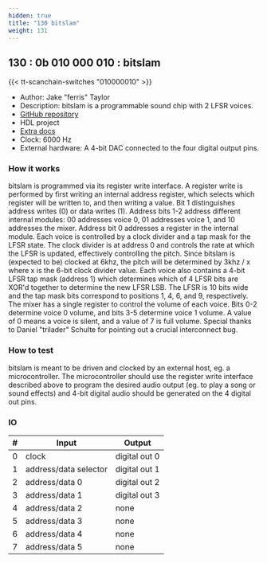 ```yaml
---
hidden: true
title: "130 bitslam"
weight: 131
---
```


## 130 : 0b 010 000 010 : bitslam

{{< tt-scanchain-switches "010000010" >}}

* Author: Jake "ferris" Taylor
* Description: bitslam is a programmable sound chip with 2 LFSR voices.
* [GitHub repository](https://github.com/yupferris/bitslam)
* HDL project
* [Extra docs]()
* Clock: 6000 Hz
* External hardware: A 4-bit DAC connected to the four digital output pins.



### How it works

bitslam is programmed via its register write interface. A register write is performed by first writing an internal address register, which selects which register will be written to, and then writing a value. Bit 1 distinguishes address writes (0) or data writes (1). Address bits 1-2 address different internal modules: 00 addresses voice 0, 01 addresses voice 1, and 10 addresses the mixer. Address bit 0 addresses a register in the internal module. Each voice is controlled by a clock divider and a tap mask for the LFSR state. The clock divider is at address 0 and controls the rate at which the LFSR is updated, effectively controlling the pitch. Since bitslam is (expected to be) clocked at 6khz, the pitch will be determined by 3khz / x where x is the 6-bit clock divider value. Each voice also contains a 4-bit LFSR tap mask (address 1) which determines which of 4 LFSR bits are XOR'd together to determine the new LFSR LSB. The LFSR is 10 bits wide and the tap mask bits correspond to positions 1, 4, 6, and 9, respectively. The mixer has a single register to control the volume of each voice. Bits 0-2 determine voice 0 volume, and bits 3-5 determine voice 1 volume. A value of 0 means a voice is silent, and a value of 7 is full volume. Special thanks to Daniel "trilader" Schulte for pointing out a crucial interconnect bug.

### How to test

bitslam is meant to be driven and clocked by an external host, eg. a microcontroller. The microcontroller should use the register write interface described above to program the desired audio output (eg. to play a song or sound effects) and 4-bit digital audio should be generated on the 4 digital out pins.

### IO

| # | Input        | Output       |
|---|--------------|--------------|
| 0 | clock  | digital out 0 |
| 1 | address/data selector  | digital out 1 |
| 2 | address/data 0  | digital out 2 |
| 3 | address/data 1  | digital out 3 |
| 4 | address/data 2  | none |
| 5 | address/data 3  | none |
| 6 | address/data 4  | none |
| 7 | address/data 5  | none |
